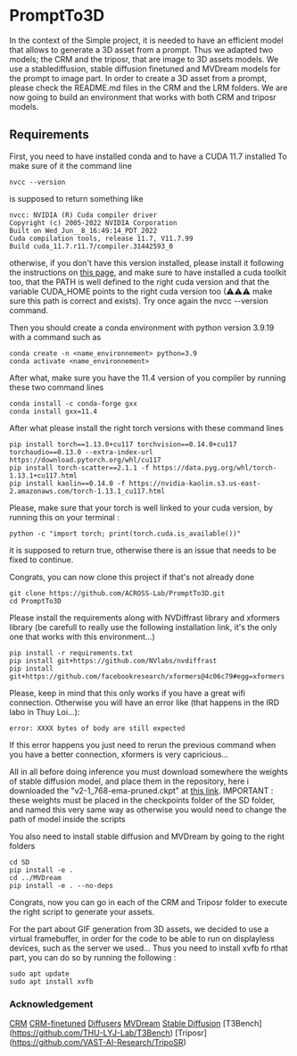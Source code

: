 # PromptTo3D
In the context of the Simple project, it is needed to have an efficient model that allows to generate a 3D asset from a prompt.
Thus we adapted two models; the CRM and the triposr, that are image to 3D assets models. We use a stablediffusion, stable diffusion finetuned and MVDream models for the prompt to image part. In order to create a 3D asset from a prompt, please check the README.md files in the CRM and the LRM folders. We are now going to build an environment that works with both CRM and triposr models. 


## Requirements

First, you need to have installed conda and to have a CUDA 11.7 installed
To make sure of it the command line 
```
nvcc --version
```
is supposed to return something like 
```
nvcc: NVIDIA (R) Cuda compiler driver
Copyright (c) 2005-2022 NVIDIA Corporation
Built on Wed_Jun__8_16:49:14_PDT_2022
Cuda compilation tools, release 11.7, V11.7.99
Build cuda_11.7.r11.7/compiler.31442593_0
```
otherwise, if you don't have this version installed, please install it following the instructions on [this page](https://developer.nvidia.com/cuda-11-7-0-download-archive), and make sure to have installed a cuda toolkit too, that the PATH is well defined to the right cuda version and that the variable CUDA_HOME points to the right cuda version too (⚠⚠⚠ make sure this path is correct and exists). Try once again the nvcc --version command.

Then you should create a conda environment with python version 3.9.19 with a command such as
```
conda create -n <name_environnement> python=3.9
conda activate <name_environnement>
```
After what, make sure you have the 11.4 version of you compiler by running these two command lines 
```
conda install -c conda-forge gxx
conda install gxx=11.4
```
 
After what please install the right torch versions with these command lines 
 
```
pip install torch==1.13.0+cu117 torchvision==0.14.0+cu117 torchaudio==0.13.0 --extra-index-url https://download.pytorch.org/whl/cu117
pip install torch-scatter==2.1.1 -f https://data.pyg.org/whl/torch-1.13.1+cu117.html
pip install kaolin==0.14.0 -f https://nvidia-kaolin.s3.us-east-2.amazonaws.com/torch-1.13.1_cu117.html
```
Please, make sure that your torch is well linked to your cuda version, by running this on your terminal :
```
python -c "import torch; print(torch.cuda.is_available())"
```
it is supposed to return true, otherwise there is an issue that needs to be fixed to continue.


Congrats, you can now clone this project if that's not already done
```
git clone https://github.com/ACROSS-Lab/PromptTo3D.git
cd PromptTo3D
```
Please install the requirements along with NVDiffrast library and xformers library (be carefull to really use the following installation link, it's the only one that works with this environment...)
```
pip install -r requirements.txt
pip install git+https://github.com/NVlabs/nvdiffrast
pip install git+https://github.com/facebookresearch/xformers@4c06c79#egg=xformers
``` 
Please, keep in mind that this only works if you have a great wifi connection. Otherwise you will have an error like (that happens in the IRD labo in Thuy Loi...):
```
error: XXXX bytes of body are still expected
```
If this error happens you just need to rerun the previous command when you have a better connection, xformers is very capricious...

All in all before doing inference you must download somewhere the weights of stable diffusion model, and place them in the repository, here i downloaded the "v2-1_768-ema-pruned.ckpt" at [this link](https://huggingface.co/stabilityai/stable-diffusion-2-1/blob/main/v2-1_768-ema-pruned.ckpt). 
IMPORTANT : these weights must be placed in the checkpoints folder of the SD folder, and named this very same way as otherwise you would need to change the path of model inside the scripts

You also need to install stable diffusion and MVDream by going to the right folders 
```
cd SD
pip install -e .
cd ../MVDream
pip install -e . --no-deps
```
Congrats, now you can go in each of the CRM and Triposr folder to execute the right script to generate your assets.

For the part about GIF generation from 3D assets, we decided to use a virtual framebuffer, in order for the code to be able to run on displayless devices, such as the server we used... Thus you need to install xvfb fo rthat part, you can do so by running the following : 

```
sudo apt update
sudo apt install xvfb
```

### Acknowledgement
 [CRM](https://github.com/thu-ml/CRM) [CRM-finetuned](https://github.com/SanketDhuri/crm_3d_training) 
 [Diffusers](https://github.com/huggingface/diffusers) [MVDream](https://github.com/bytedance/MVDream)
 [Stable Diffusion](https://github.com/CompVis/stable-diffusion) [T3Bench] (https://github.com/THU-LYJ-Lab/T3Bench)
 [Triposr] (https://github.com/VAST-AI-Research/TripoSR) 
